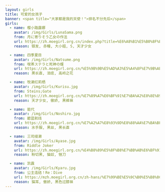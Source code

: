 ```yaml
---
layout: girls
title: 可爱的女孩子
banner: <span title="大家都是我的天使！">排名不分先后</span>
girls:
  - name: 樱小路露娜
    avatar: /img/Girls/LunaSama.png
    from: 月に寄りそう乙女の作法
    url: https://zh.moegirl.org.cn/index.php?title=%E6%A8%B1%E5%B0%8F%E8%B7%AF%E9%9C%B2%E5%A8%9C&variant=zh-hans&mobileaction=toggle_view_desktop#%E6%A8%B1%E5%B0%8F%E8%B7%AF%E9%9C%B2%E5%A8%9C%E4%B8%8E%E5%B0%8F%E4%BB%93%E6%9C%9D%E6%97%A5%EF%BC%88%E5%A4%A7%E8%97%8F%E6%B8%B8%E6%98%9F%EF%BC%89
    reason: 银发, 赤瞳, 大小姐, S, 天才少女

  - name: 四季夏目
    avatar: /img/Girls/Natsume.png
    from: 喫茶ステラと死神の蝶
    url: https://zh.moegirl.org.cn/%E5%9B%9B%E5%AD%A3%E5%A4%8F%E7%9B%AE
    reason: 黑长直, 泪痣, 高岭之花

  - name: 牧濑红莉栖
    avatar: /img/Girls/Kurisu.jpg
    from: Steins;Gate
    url: https://zh.moegirl.org.cn/%E7%89%A7%E6%BF%91%E7%BA%A2%E8%8E%89%E6%A0%96
    reason: 天才少女, 傲娇, 黑裤袜

  - name: 能代
    avatar: /img/Girls/Noshiro.jpg
    from: 碧蓝航线
    url: https://zh.moegirl.org.cn/%E7%A2%A7%E8%93%9D%E8%88%AA%E7%BA%BF:%E8%83%BD%E4%BB%A3
    reason: 水手服, 黑丝, 黑长直

  - name: 三司绫濑
    avatar: /img/Girls/Ayase.jpg
    from: Riddle Joker
    url: https://zh.moegirl.org.cn/%E4%B8%89%E5%8F%B8%E7%BB%AB%E6%BF%91
    reason: 粉切黑, 猫奴, 锉刀

  - name: 凯露
    avatar: /img/Girls/Kyaru.jpg
    from: 公主连结！Re：Dive
    url: https://mzh.moegirl.org.cn/zh-hans/%E7%99%BE%E5%9C%B0%E5%B8%8C%E7%95%99%E8%80%B6
    reason: 猫耳, 傲娇, 黑色过膝袜
---
```


